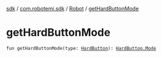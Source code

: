 [sdk](../../index.md) / [com.robotemi.sdk](../index.md) / [Robot](index.md) / [getHardButtonMode](./get-hard-button-mode.md)

# getHardButtonMode

`fun getHardButtonMode(type: `[`HardButton`](../../com.robotemi.sdk.constants/-hard-button/index.md)`): `[`HardButton.Mode`](../../com.robotemi.sdk.constants/-hard-button/-mode/index.md)